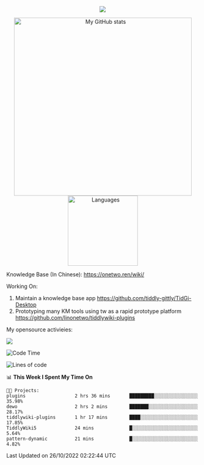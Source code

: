 <a href="https://github.com/linonetwo">
    <p align="center">
        <img src="https://github-profile-trophy.vercel.app/?username=linonetwo&column=7&theme=onedark"/>
    </p>
</a>
<a align="center" href="https://github.com/linonetwo">
  <p align="center">
    <img src="https://github-readme-stats.vercel.app/api?username=linonetwo&show_icons=true&count_private=true" alt="My GitHub stats" width="465"/>
    <img src="https://github-readme-stats.vercel.app/api/top-langs/?username=linonetwo&layout=compact&langs_count=10" alt="Languages" height="183">
  </p>
</a>

Knowledge Base (In Chinese): https://onetwo.ren/wiki/

Working On: 

1. Maintain a knowledge base app https://github.com/tiddly-gittly/TidGi-Desktop
1. Prototyping many KM tools using tw as a rapid prototype platform https://github.com/linonetwo/tiddlywiki-plugins

My opensource activieies:

![](https://visitor-badge.glitch.me/badge?page_id=linonetwo.linonetwo)

<!--START_SECTION:waka-->
![Code Time](http://img.shields.io/badge/Code%20Time-1%2C213%20hrs%2010%20mins-blue)

![Lines of code](https://img.shields.io/badge/From%20Hello%20World%20I%27ve%20Written-2%20Million%20lines%20of%20code-blue)

📊 **This Week I Spent My Time On** 

```text
🐱‍💻 Projects: 
plugins                  2 hrs 36 mins       █████████░░░░░░░░░░░░░░░░   35.98% 
dewo                     2 hrs 2 mins        ███████░░░░░░░░░░░░░░░░░░   28.17% 
tiddlywiki-plugins       1 hr 17 mins        ████░░░░░░░░░░░░░░░░░░░░░   17.85% 
TiddlyWiki5              24 mins             █░░░░░░░░░░░░░░░░░░░░░░░░   5.64% 
pattern-dynamic          21 mins             █░░░░░░░░░░░░░░░░░░░░░░░░   4.82%

```


 Last Updated on 26/10/2022 02:22:44 UTC
<!--END_SECTION:waka-->
